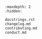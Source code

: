 ```{include} intro.md
```

```{toctree}
:maxdepth: 2
:hidden:

docstrings.rst
changelog.md
contributing.md
conduct.md
```